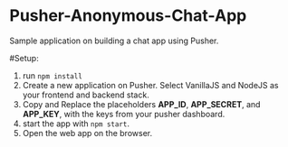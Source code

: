 # Pusher-Anonymous-Chat-App

Sample application on building a chat app using Pusher.

#Setup:
1. run `npm install`
2. Create a new application on Pusher. Select VanillaJS and NodeJS as your frontend and backend stack.
3. Copy and Replace the placeholders __APP_ID__, __APP_SECRET__, and __APP_KEY__, with the keys from your pusher dashboard.
4. start the app with `npm start`.
5. Open the web app on the browser.